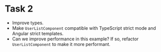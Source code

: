 # Task 2

- Improve types.
- Make `UserListComponent` compatible with TypeScript strict mode and Angular strict templates.
- Can we improve performance in this example? If so, refactor `UserListComponent` to make it more performant.
